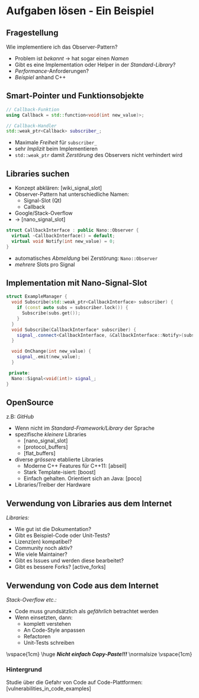 Aufgaben lösen - Ein Beispiel
=============================


Fragestellung
-------------

Wie implementiere ich das Observer-Pattern?

* Problem ist *bekannt* $\to$ hat sogar einen *Namen*
* Gibt es eine Implementation oder Helper in der *Standard-Library*?
* *Performance*-Anforderungen?
* *Beispiel* anhand C++


Smart-Pointer und Funktionsobjekte
----------------------------------

~~~ {.cpp .numberLines}
// Callback-Funktion
using Callback = std::function<void(int new_value)>;

// Callback-Handler
std::weak_ptr<Callback> subscriber_;
~~~

* Maximale *Freiheit* für `subscriber_`
* sehr *Implizit* beim Implementieren
* `std::weak_ptr` damit *Zerstörung* des Observers nicht verhindert wird


Libraries suchen
----------------

* Konzept abklären: [wiki_signal_slot]
* Observer-Pattern hat unterschiedliche Namen:
  * Signal-Slot (Qt)
  * Callback
* Google/Stack-Overflow
* $\to$ [nano_signal_slot]

~~~ {.cpp .numberLines}
struct CallbackInterface : public Nano::Observer {
  virtual ~CallbackInterface() = default;
  virtual void Notify(int new_value) = 0;
}
~~~

* automatisches *Abmeldung* bei Zerstörung: `Nano::Observer`
* *mehrere* Slots pro Signal


Implementation mit Nano-Signal-Slot
-----------------------------------

~~~ {.cpp .numberLines}
struct ExampleManager {
  void Subscribe(std::weak_ptr<CallbackInterface> subscriber) {
    if (const auto subs = subscriber.lock()) {
      Subscribe(subs.get());
    }
  }
  void Subscribe(CallbackInterface* subscriber) {
    signal_.connect<CallbackInterface, &CallbackInterface::Notify>(subscriber);
  }

  void OnChange(int new_value) {
    signal_.emit(new_value);
  }

 private:
  Nano::Signal<void(int)> signal_;
}
~~~


OpenSource
----------

z.B: *GitHub*

* Wenn nicht im *Standard-Framework/Library* der Sprache
* spezifische *kleinere* Libraries
  * [nano_signal_slot]
  * [protocol_buffers]
  * [flat_buffers]
* diverse *grössere* etablierte Libraries
  * Moderne C++ Features für C++11: [abseil]
  * Stark Template-isiert: [boost]
  * Einfach gehalten. Orientiert sich an Java: [poco]
* Libraries/Treiber der Hardware


Verwendung von Libraries aus dem Internet
-----------------------------------------

*Libraries:*

* Wie gut ist die Dokumentation?
* Gibt es Beispiel-Code oder Unit-Tests?
* Lizenz(en) kompatibel?
* Community noch aktiv?
* Wie viele Maintainer?
* Gibt es Issues und werden diese bearbeitet?
* Gibt es bessere Forks? [active_forks]


Verwendung von Code aus dem Internet
------------------------------------

*Stack-Overflow etc.:*

* Code muss grundsätzlich als *gefährlich* betrachtet werden
* Wenn einsetzten, dann:
  * komplett verstehen
  * An Code-Style anpassen
  * Refactoren
  * Unit-Tests schreiben

\vspace{1cm}
\huge
***Nicht einfach Copy-Paste!!!***
\normalsize
\vspace{1cm}

### Hintergrund

Studie über die Gefahr von Code auf Code-Plattformen: [vulnerabilities_in_code_examples]
